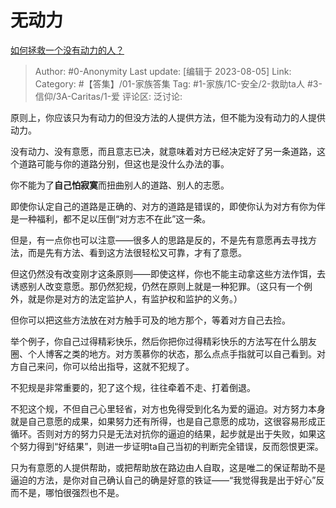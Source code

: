 # 无动力
[如何拯救一个没有动力的人？](https://www.zhihu.com/question/267081511/answer/3151652076)

> Author: #0-Anonymity
> Last update: [编辑于 2023-08-05]
> Link:
> Category:  #【答集】/01-家族答集 
> Tag: #1-家族/1C-安全/2-救助ta人 #3-信仰/3A-Caritas/1-爱
> 评论区:
> 泛讨论:

原则上，你应该只为有动力的但没方法的人提供方法，但不能为没有动力的人提供动力。

没有动力、没有意愿，而且意志已决，就意味着对方已经决定好了另一条道路，这个道路可能与你的道路分别，但这也是没什么办法的事。

你不能为了**自己怕寂寞**而扭曲别人的道路、别人的志愿。

即使你认定自己的道路是正确的、对方的道路是错误的，即使你认为对方有你为伴是一种福利，都不足以压倒“对方志不在此”这一条。

但是，有一点你也可以注意——很多人的思路是反的，不是先有意愿再去寻找方法，而是先有方法、看到这方法很轻松又可靠，才有了意愿。

但这仍然没有改变刚才这条原则——即使这样，你也不能主动拿这些方法作饵，去诱惑别人改变意愿。那仍然犯规，仍然在原则上就是一种犯罪。（这只有一个例外，就是你是对方的法定监护人，有监护权和监护的义务。）

但你可以把这些方法放在对方触手可及的地方那个，等着对方自己去捡。

举个例子，你自己过得精彩快乐，然后你把你过得精彩快乐的方法写在什么朋友圈、个人博客之类的地方。对方羡慕你的状态，那么点点手指就可以自己看到。对方自己来问，你可以给出指导，这就不犯规了。

不犯规是非常重要的，犯了这个规，往往牵着不走、打着倒退。

不犯这个规，不但自己心里轻省，对方也免得受到化名为爱的逼迫。对方努力本身就是自己意愿的成果，如果努力还有所得，也是自己意愿的成功，这很容易形成正循环。否则对方的努力只是无法对抗你的逼迫的结果，起步就是出于失败，如果这个努力得到“好结果”，则进一步证明ta自己当初的判断完全错误，反而怨恨更深。

只为有意愿的人提供帮助，或把帮助放在路边由人自取，这是唯二的保证帮助不是逼迫的方法，是你对自己确认自己的确是好意的铁证——“我觉得我是出于好心”反而不是，哪怕很强烈也不是。
